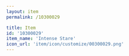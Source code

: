 ```yaml
---
layout: item
permalink: /10300029

title: Item
id: '10300029'
item_name: 'Intense Stare'
icon_url: 'item/icon/customize/00300029.png'
---
```

